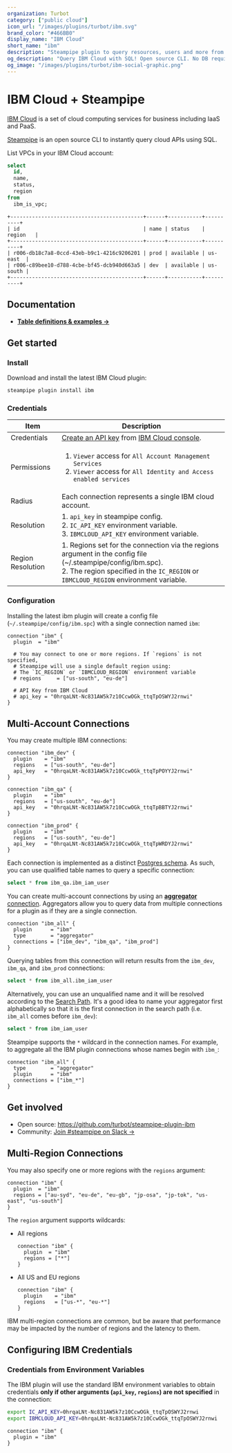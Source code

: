 ```yaml
---
organization: Turbot
category: ["public cloud"]
icon_url: "/images/plugins/turbot/ibm.svg"
brand_color: "#466BB0"
display_name: "IBM Cloud"
short_name: "ibm"
description: "Steampipe plugin to query resources, users and more from IBM Cloud."
og_description: "Query IBM Cloud with SQL! Open source CLI. No DB required."
og_image: "/images/plugins/turbot/ibm-social-graphic.png"
---
```


# IBM Cloud + Steampipe

[IBM Cloud](https://www.ibm.com/cloud) is a set of cloud computing services for business including IaaS and PaaS.

[Steampipe](https://steampipe.io) is an open source CLI to instantly query cloud APIs using SQL.

List VPCs in your IBM Cloud account:

```sql
select
  id,
  name,
  status,
  region
from
  ibm_is_vpc;
```

```
+-------------------------------------------+------+-----------+----------+
| id                                        | name | status    | region   |
+-------------------------------------------+------+-----------+----------+
| r006-db18c7a8-0ccd-43eb-b9c1-4216c9206201 | prod | available | us-east  |
| r006-c89bee10-d788-4cbe-bf45-dcb940d663a5 | dev  | available | us-south |
+-------------------------------------------+------+-----------+----------+
```

## Documentation

- **[Table definitions & examples →](/plugins/turbot/ibm/tables)**

## Get started

### Install

Download and install the latest IBM Cloud plugin:

```bash
steampipe plugin install ibm
```

### Credentials

| Item | Description |
| - | - |
| Credentials | [Create an API key](https://cloud.ibm.com/docs/account?topic=account-userapikey&interface=ui#manage-user-keys) from [IBM Cloud console](https://cloud.ibm.com/iam/apikeys). |
| Permissions | <ol><li>`Viewer` access for `All Account Management Services`</li><li>`Viewer` access for `All Identity and Access enabled services`</li></ol>|
| Radius | Each connection represents a single IBM cloud account. |
| Resolution | 1. `api_key` in steampipe config.<br />2. `IC_API_KEY` environment variable.<br />3. `IBMCLOUD_API_KEY` environment variable. |
| Region Resolution | 1. Regions set for the connection via the regions argument in the config file (~/.steampipe/config/ibm.spc).<br />2. The region specified in the `IC_REGION` or `IBMCLOUD_REGION` environment variable.|

### Configuration

Installing the latest ibm plugin will create a config file (`~/.steampipe/config/ibm.spc`) with a single connection named `ibm`:

```hcl
connection "ibm" {
  plugin  = "ibm"

  # You may connect to one or more regions. If `regions` is not specified,
  # Steampipe will use a single default region using:
  # The `IC_REGION` or `IBMCLOUD_REGION` environment variable
  # regions     = ["us-south", "eu-de"]

  # API Key from IBM Cloud
  # api_key = "0hrqaLNt-Nc831AW5k7z10CcwOGk_ttqTpOSWYJ2rnwi"
}
```

## Multi-Account Connections

You may create multiple IBM connections:

```hcl
connection "ibm_dev" {
  plugin    = "ibm"
  regions   = ["us-south", "eu-de"]
  api_key   = "0hrqaLNt-Nc831AW5k7z10CcwOGk_ttqTpPOYYJ2rnwi"
}

connection "ibm_qa" {
  plugin    = "ibm"
  regions   = ["us-south", "eu-de"]
  api_key   = "0hrqaLNt-Nc831AW5k7z10CcwOGk_ttqTpBBTYJ2rnwi"
}

connection "ibm_prod" {
  plugin    = "ibm"
  regions   = ["us-south", "eu-de"]
  api_key   = "0hrqaLNt-Nc831AW5k7z10CcwOGk_ttqTpWRDYJ2rnwi"
}
```

Each connection is implemented as a distinct [Postgres schema](https://www.postgresql.org/docs/current/ddl-schemas.html). As such, you can use qualified table names to query a specific connection:

```sql
select * from ibm_qa.ibm_iam_user
```

You can create multi-account connections by using an [**aggregator** connection](https://steampipe.io/docs/using-steampipe/managing-connections#using-aggregators). Aggregators allow you to query data from multiple connections for a plugin as if they are a single connection.

```hcl
connection "ibm_all" {
  plugin      = "ibm"
  type        = "aggregator"
  connections = ["ibm_dev", "ibm_qa", "ibm_prod"]
}
```

Querying tables from this connection will return results from the `ibm_dev`, `ibm_qa`, and `ibm_prod` connections:

```sql
select * from ibm_all.ibm_iam_user
```

Alternatively, you can use an unqualified name and it will be resolved according to the [Search Path](https://steampipe.io/docs/guides/search-path). It's a good idea to name your aggregator first alphabetically so that it is the first connection in the search path (i.e. `ibm_all` comes before `ibm_dev`):

```sql
select * from ibm_iam_user
```

Steampipe supports the `*` wildcard in the connection names. For example, to aggregate all the IBM plugin connections whose names begin with `ibm_`:

```hcl
connection "ibm_all" {
  type        = "aggregator"
  plugin      = "ibm"
  connections = ["ibm_*"]
}
```

## Get involved

- Open source: https://github.com/turbot/steampipe-plugin-ibm
- Community: [Join #steampipe on Slack →](https://turbot.com/community/join)

## Multi-Region Connections

You may also specify one or more regions with the `regions` argument:

```hcl
connection "ibm" {
  plugin  = "ibm"
  regions = ["au-syd", "eu-de", "eu-gb", "jp-osa", "jp-tok", "us-east", "us-south"]
}
```

The `region` argument supports wildcards:

- All regions

  ```hcl
  connection "ibm" {
    plugin  = "ibm"
    regions = ["*"]
  }
  ```

- All US and EU regions

  ```hcl
  connection "ibm" {
    plugin    = "ibm"
    regions   = ["us-*", "eu-*"]
  }
  ```

IBM multi-region connections are common, but be aware that performance may be impacted by the number of regions and the latency to them.

## Configuring IBM Credentials

### Credentials from Environment Variables

The IBM plugin will use the standard IBM environment variables to obtain credentials **only if other arguments (`api_key`, `regions`) are not specified** in the connection:

```sh
export IC_API_KEY=0hrqaLNt-Nc831AW5k7z10CcwOGk_ttqTpOSWYJ2rnwi
export IBMCLOUD_API_KEY=0hrqaLNt-Nc831AW5k7z10CcwOGk_ttqTpOSWYJ2rnwi
```

```hcl
connection "ibm" {
  plugin = "ibm"
}
```
